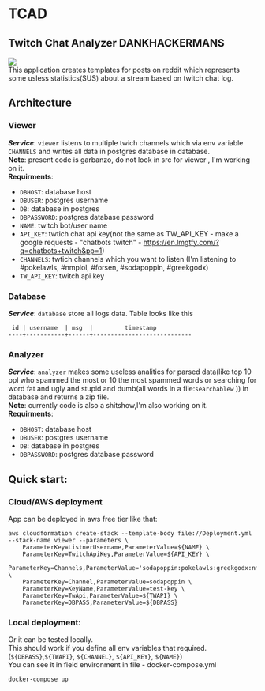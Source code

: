 # TCAD

## Twitch Chat Analyzer DANKHACKERMANS
![](https://cdn.betterttv.net/emote/5e37903f61ff6b51e652837c/3x)
<br />
This application creates templates for posts on reddit which represents some usless statistics(SUS) about a stream based on twitch chat log.

## Architecture

### Viewer
***Service***: `viewer` listens to multiple twich channels which via env variable `CHANNELS` and writes all data in postgres database in database.   <br />
**Note**: present code is garbanzo, do not look in src for viewer , I'm working on it.    <br />
**Requirments**: 
- `DBHOST`: database host
- `DBUSER`: postgres username 
- `DB`: database in postgres
- `DBPASSWORD`: postgres database password
- `NAME`: twitch bot/user name
- `API_KEY`: twtich chat api key(not the same as TW_API_KEY - make a google requests - "chatbots twitch" - https://en.lmgtfy.com/?q=chatbots+twitch&pp=1)
- `CHANNELS`: twtich channels which you want to listen (I'm listening to #pokelawls, #nmplol, #forsen, #sodapoppin, #greekgodx)
- `TW_API_KEY`: twitch api key

### Database
***Service***: `database` store all logs data. Table looks like this 
```
 id | username  | msg  |         timestamp          
----+-----------+------+----------------------------
```

### Analyzer
***Service***: `analyzer` makes some useless analitics for parsed data(like top 10 ppl who spammed the most or 10 the most spammed words or searching for word fat and ugly and stupid and dumb(all words in a file:`searchablew` )) in database and returns a zip file. <br />
**Note**: currently code is also a shitshow,I'm also working on it.<br />
**Requirments**:<br />
- `DBHOST`: database host
- `DBUSER`: postgres username 
- `DB`: database in postgres
- `DBPASSWORD`: postgres database password

## Quick start:
### Cloud/AWS deployment 
App can be deployed in aws free tier like that:
```
aws cloudformation create-stack --template-body file://Deployment.yml --stack-name viewer --parameters \
    ParameterKey=ListnerUsername,ParameterValue=${NAME} \
    ParameterKey=TwitchApiKey,ParameterValue=${API_KEY} \
    ParameterKey=Channels,ParameterValue='sodapoppin:pokelawls:greekgodx:nmplol:forsen' \
    ParameterKey=Channel,ParameterValue=sodapoppin \
    ParameterKey=KeyName,ParameterValue=test-key \
    ParameterKey=TwApi,ParameterValue=${TWAPI} \
    ParameterKey=DBPASS,ParameterValue=${DBPASS}
```
### Local deployment:
Or it can be tested locally. <br />
This should work if you define all env variables that required. (`${DBPASS}`,`${TWAPI}`, `${CHANNEL}`, `${API_KEY}`, `${NAME}`) <br />
You can see it in field environment in file - docker-compose.yml  <br />
```
docker-compose up 
```

